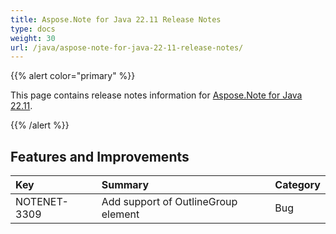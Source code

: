 ```yaml
---
title: Aspose.Note for Java 22.11 Release Notes
type: docs
weight: 30
url: /java/aspose-note-for-java-22-11-release-notes/
---
```


{{% alert color="primary" %}} 

This page contains release notes information for [Aspose.Note for Java 22.11](https://releases.aspose.com/note/java/new-releases/aspose.note-for-java-22.11/).

{{% /alert %}} 
## **Features and Improvements**

|**Key**|**Summary**|**Category**|
| :- | :- | :- |
|NOTENET-3309|Add support of OutlineGroup element|Bug|

